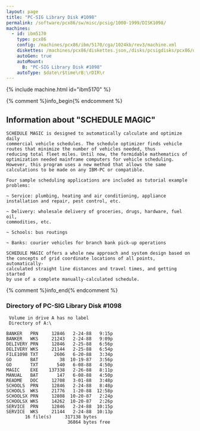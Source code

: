 ```yaml
---
layout: page
title: "PC-SIG Library Disk #1098"
permalink: /software/pcx86/sw/misc/pcsig/1000-1999/DISK1098/
machines:
  - id: ibm5170
    type: pcx86
    config: /machines/pcx86/ibm/5170/cga/1024kb/rev3/machine.xml
    diskettes: /machines/pcx86/diskettes.json,/disks/pcsigdisks/pcx86/diskettes.json
    autoGen: true
    autoMount:
      B: "PC-SIG Library Disk #1098"
    autoType: $date\r$time\rB:\rDIR\r
---
```


{% include machine.html id="ibm5170" %}

{% comment %}info_begin{% endcomment %}

## Information about "SCHEDULE MAGIC"

    SCHEDULE MAGIC is designed to automatically calculate and optimize daily
    commercial vehicle schedules. The schedule optimizer finds vehicle
    routes that minimize the number of vehicles needed, thus
    reducing total fleet miles. Until now, the formidable mathematics of
    optimization needed mainframe computers for vehicle scheduling.
    However, this program uses a new method that allows the same
    calculations to be made on any IBM-PC or compatible.
    
    Four sample scheduling applications are included as tutorial example
    problems:
    
    ~ Service: plumbing, heating and air conditioning, appliance
    installation and repair, pest control, etc.
    
    ~ Delivery: wholesale delivery of groceries, drugs, hardware, fuel oil,
    commodities, etc.
    
    ~ Schools: bus routings
    
    ~ Banks: courier vehicles for branch bank pick-up operations
    
    SCHEDULE MAGIC offers a whole new approach and system design based on
    the concepts of grid coordinate locations of all points, automatically-
    calculated straight line distances and travel times, and getting started
    by use of a complete manually-calculated schedule.
{% comment %}info_end{% endcomment %}


### Directory of PC-SIG Library Disk #1098

     Volume in drive A has no label
     Directory of A:\

    BANKER   PRN     12846   2-24-88   9:15p
    BANKER   WKS     21243   2-24-88   9:09p
    DELIVERY PRN     12846   2-25-88   6:56p
    DELIVERY WKS     21144   2-25-88   6:54p
    FILE1098 TXT      2606   6-20-88   3:34p
    GO       BAT        38  10-19-87   3:56p
    GO       TXT       540   6-08-88   4:50p
    MAGIC    EXE    137338   2-26-88   8:11p
    MANUAL   BAT       147   6-08-88   4:50p
    README   DOC     12708   3-01-88   3:48p
    SCHOOLS  PRN     12846   2-24-88   8:48p
    SCHOOLS  WKS     21776   1-20-88  12:58p
    SCHOOLSX PRN     12808  10-20-87   2:24p
    SCHOOLSX WKS     14262  10-20-87   2:26p
    SERVICE  PRN     12846   2-24-88  10:15p
    SERVICE  WKS     21144   2-24-88  10:13p
           16 file(s)     317138 bytes
                           36864 bytes free
